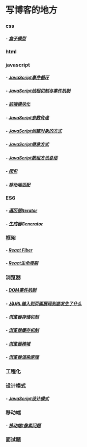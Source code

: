 # 写博客的地方

### css

#####             - [盒子模型](https://github.com/GIScyw/blog/blob/master/css/%E7%9B%92%E5%AD%90%E6%A8%A1%E5%9E%8B.md)

### html

     

### javascript

#####                - [JavaScript事件循环](https://github.com/GIScyw/blog/blob/master/js/JavaScript%E4%BA%8B%E4%BB%B6%E6%9C%BA%E5%88%B6/JavaScript%E4%BA%8B%E4%BB%B6%E5%BE%AA%E7%8E%AF.md)

#####                - [JavaScript线程机制与事件机制](https://github.com/GIScyw/blog/blob/master/js/JavaScript%E4%BA%8B%E4%BB%B6%E6%9C%BA%E5%88%B6/JavaScript%E7%BA%BF%E7%A8%8B%E6%9C%BA%E5%88%B6%E4%B8%8E%E4%BA%8B%E4%BB%B6%E6%9C%BA%E5%88%B6.md)

#####                - [前端模块化](https://github.com/GIScyw/blog/blob/master/js/%E5%89%8D%E7%AB%AF%E6%A8%A1%E5%9D%97%E5%8C%96/%E5%89%8D%E7%AB%AF%E6%A8%A1%E5%9D%97%E5%8C%96.md)

#####                - [JavaScript参数传递](https://github.com/GIScyw/blog/blob/master/js/JavaScript%E5%88%9B%E5%BB%BA%E5%AF%B9%E8%B1%A1%E7%9A%84%E6%96%B9%E5%BC%8F.md)

##### 			   - [JavaScript创建对象的方式](https://github.com/GIScyw/blog/blob/master/js/JavaScript%E5%88%9B%E5%BB%BA%E5%AF%B9%E8%B1%A1%E7%9A%84%E6%96%B9%E5%BC%8F.md)

##### 			   - [JavaScript继承方式](https://github.com/GIScyw/blog/blob/master/js/JavaScript%E7%BB%A7%E6%89%BF%E6%96%B9%E5%BC%8F.md)

#####                - [JavaScript数组方法总结](https://github.com/GIScyw/blog/blob/master/js/JavaScript%E6%95%B0%E7%BB%84%E6%96%B9%E6%B3%95%E6%80%BB%E7%BB%93.md)

##### 			   - [闭包](https://github.com/GIScyw/blog/blob/master/js/%E9%97%AD%E5%8C%85.md)

##### 			   - [移动端适配](https://github.com/GIScyw/blog/blob/master/js/%E7%A7%BB%E5%8A%A8%E7%AB%AF%E9%80%82%E9%85%8D.md)

### ES6

#####               - [遍历器Iterator](https://github.com/GIScyw/blog/blob/master/js/ES6/%E9%81%8D%E5%8E%86%E5%99%A8Iterator.md)

#####              - [生成器Generator](https://github.com/GIScyw/blog/blob/master/js/ES6/%E7%94%9F%E6%88%90%E5%99%A8Generator.md)

### 框架

##### 			   - [React Fiber](https://github.com/GIScyw/blog/blob/master/react/React%20Fiber.md)

##### 			   - [React生命周期](https://github.com/GIScyw/blog/blob/master/react/React%E7%94%9F%E5%91%BD%E5%91%A8%E6%9C%9F.md)

### 浏览器

##### 			   - [DOM事件机制](https://github.com/GIScyw/blog/blob/master/%E6%B5%8F%E8%A7%88%E5%99%A8/DOM%E4%BA%8B%E4%BB%B6%E6%9C%BA%E5%88%B6.md)

##### 			   - [从URL输入到页面展现到底发生了什么](https://github.com/GIScyw/blog/blob/master/%E6%B5%8F%E8%A7%88%E5%99%A8/%E4%BB%8EURL%E8%BE%93%E5%85%A5%E5%88%B0%E9%A1%B5%E9%9D%A2%E5%B1%95%E7%8E%B0%E5%88%B0%E5%BA%95%E5%8F%91%E7%94%9F%E4%BA%86%E4%BB%80%E4%B9%88.md)

##### 			   - [浏览器存储机制](https://github.com/GIScyw/blog/blob/master/%E6%B5%8F%E8%A7%88%E5%99%A8/%E6%B5%8F%E8%A7%88%E5%99%A8%E5%AD%98%E5%82%A8%E6%9C%BA%E5%88%B6.md)

##### 			   - [浏览器缓存机制](https://github.com/GIScyw/blog/blob/master/%E6%B5%8F%E8%A7%88%E5%99%A8/%E6%B5%8F%E8%A7%88%E5%99%A8%E7%BC%93%E5%AD%98%E6%9C%BA%E5%88%B6.md)

##### 			   - [浏览器跨域](https://github.com/GIScyw/blog/blob/master/%E6%B5%8F%E8%A7%88%E5%99%A8/%E6%B5%8F%E8%A7%88%E5%99%A8%E8%B7%A8%E5%9F%9F.md)

##### 			   - [浏览器渲染原理](https://github.com/GIScyw/blog/blob/master/%E6%B5%8F%E8%A7%88%E5%99%A8/%E6%B5%8F%E8%A7%88%E5%99%A8%E6%B8%B2%E6%9F%93%E5%8E%9F%E7%90%86.md)

### 工程化



### 设计模式

##### 				- [JavaScript设计模式](https://github.com/GIScyw/blog/blob/master/%E8%AE%BE%E8%AE%A1%E6%A8%A1%E5%BC%8F/JavaScript%E8%AE%BE%E8%AE%A1%E6%A8%A1%E5%BC%8F.md)

### 移动端

##### 			    - [移动端1像素问题](https://github.com/GIScyw/blog/blob/master/%E7%A7%BB%E5%8A%A8%E7%AB%AF/%E7%A7%BB%E5%8A%A8%E7%AB%AF1%E5%83%8F%E7%B4%A0%E9%97%AE%E9%A2%98.md)

### 面试题

